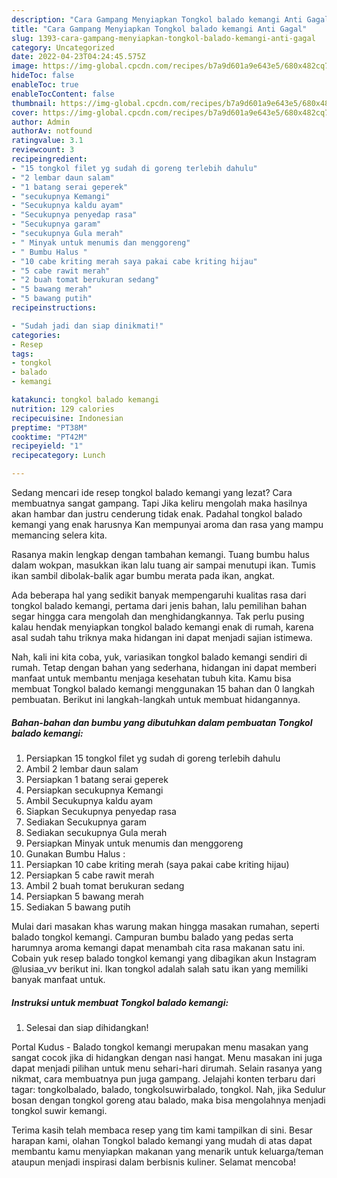 ```yaml
---
description: "Cara Gampang Menyiapkan Tongkol balado kemangi Anti Gagal"
title: "Cara Gampang Menyiapkan Tongkol balado kemangi Anti Gagal"
slug: 1393-cara-gampang-menyiapkan-tongkol-balado-kemangi-anti-gagal
category: Uncategorized
date: 2022-04-23T04:24:45.575Z
image: https://img-global.cpcdn.com/recipes/b7a9d601a9e643e5/680x482cq70/tongkol-balado-kemangi-foto-resep-utama.jpg
hideToc: false
enableToc: true
enableTocContent: false
thumbnail: https://img-global.cpcdn.com/recipes/b7a9d601a9e643e5/680x482cq70/tongkol-balado-kemangi-foto-resep-utama.jpg
cover: https://img-global.cpcdn.com/recipes/b7a9d601a9e643e5/680x482cq70/tongkol-balado-kemangi-foto-resep-utama.jpg
author: Admin
authorAv: notfound
ratingvalue: 3.1
reviewcount: 3
recipeingredient:
- "15 tongkol filet yg sudah di goreng terlebih dahulu"
- "2 lembar daun salam"
- "1 batang serai geperek"
- "secukupnya Kemangi"
- "Secukupnya kaldu ayam"
- "Secukupnya penyedap rasa"
- "Secukupnya garam"
- "secukupnya Gula merah"
- " Minyak untuk menumis dan menggoreng"
- " Bumbu Halus "
- "10 cabe kriting merah saya pakai cabe kriting hijau"
- "5 cabe rawit merah"
- "2 buah tomat berukuran sedang"
- "5 bawang merah"
- "5 bawang putih"
recipeinstructions:

- "Sudah jadi dan siap dinikmati!"
categories:
- Resep
tags:
- tongkol
- balado
- kemangi

katakunci: tongkol balado kemangi 
nutrition: 129 calories
recipecuisine: Indonesian
preptime: "PT38M"
cooktime: "PT42M"
recipeyield: "1"
recipecategory: Lunch

---
```



Sedang mencari ide resep tongkol balado kemangi yang lezat? Cara membuatnya sangat gampang. Tapi Jika keliru mengolah maka hasilnya akan hambar dan justru cenderung tidak enak. Padahal tongkol balado kemangi yang enak harusnya Kan mempunyai aroma dan rasa yang mampu memancing selera kita.


Rasanya makin lengkap dengan tambahan kemangi. Tuang bumbu halus dalam wokpan, masukkan ikan lalu tuang air sampai menutupi ikan. Tumis ikan sambil dibolak-balik agar bumbu merata pada ikan, angkat.

Ada beberapa hal yang sedikit banyak mempengaruhi kualitas rasa dari tongkol balado kemangi, pertama dari jenis bahan, lalu pemilihan bahan segar hingga cara mengolah dan menghidangkannya. Tak perlu pusing kalau hendak menyiapkan tongkol balado kemangi enak di rumah, karena asal sudah tahu triknya maka hidangan ini dapat menjadi sajian istimewa.


Nah, kali ini kita coba, yuk, variasikan tongkol balado kemangi sendiri di rumah. Tetap dengan bahan yang sederhana, hidangan ini dapat memberi manfaat untuk membantu menjaga kesehatan tubuh kita. Kamu bisa membuat Tongkol balado kemangi menggunakan 15 bahan dan 0 langkah pembuatan. Berikut ini langkah-langkah untuk membuat hidangannya.

<!--inarticleads1-->

##### Bahan-bahan dan bumbu yang dibutuhkan dalam pembuatan Tongkol balado kemangi:

1. Persiapkan 15 tongkol filet yg sudah di goreng terlebih dahulu
1. Ambil 2 lembar daun salam
1. Persiapkan 1 batang serai geperek
1. Persiapkan secukupnya Kemangi
1. Ambil Secukupnya kaldu ayam
1. Siapkan Secukupnya penyedap rasa
1. Sediakan Secukupnya garam
1. Sediakan secukupnya Gula merah
1. Persiapkan  Minyak untuk menumis dan menggoreng
1. Gunakan  Bumbu Halus :
1. Persiapkan 10 cabe kriting merah (saya pakai cabe kriting hijau)
1. Persiapkan 5 cabe rawit merah
1. Ambil 2 buah tomat berukuran sedang
1. Persiapkan 5 bawang merah
1. Sediakan 5 bawang putih


Mulai dari masakan khas warung makan hingga masakan rumahan, seperti balado tongkol kemangi. Campuran bumbu balado yang pedas serta harumnya aroma kemangi dapat menambah cita rasa makanan satu ini. Cobain yuk resep balado tongkol kemangi yang dibagikan akun Instagram @lusiaa_vv berikut ini. Ikan tongkol adalah salah satu ikan yang memiliki banyak manfaat untuk. 

<!--inarticleads2-->

##### Instruksi untuk membuat Tongkol balado kemangi:


1. Selesai dan siap dihidangkan!

Portal Kudus - Balado tongkol kemangi merupakan menu masakan yang sangat cocok jika di hidangkan dengan nasi hangat. Menu masakan ini juga dapat menjadi pilihan untuk menu sehari-hari dirumah. Selain rasanya yang nikmat, cara membuatnya pun juga gampang. Jelajahi konten terbaru dari tagar: tongkolbalado, balado, tongkolsuwirbalado, tongkol. Nah, jika Sedulur bosan dengan tongkol goreng atau balado, maka bisa mengolahnya menjadi tongkol suwir kemangi. 

Terima kasih telah membaca resep yang tim kami tampilkan di sini. Besar harapan kami, olahan Tongkol balado kemangi yang mudah di atas dapat membantu kamu menyiapkan makanan yang menarik untuk keluarga/teman ataupun menjadi inspirasi dalam berbisnis kuliner. Selamat mencoba!
